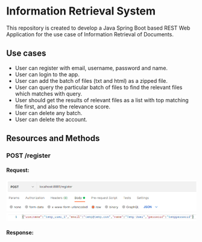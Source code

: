 # Information Retrieval System
This repository is created to develop a Java Spring Boot based REST Web Application for the use case of Information Retrieval of Documents.

## Use cases
* User can register with email, username, password and name.
* User can login to the app.
* User can add the batch of files (txt and html) as a zipped file.
* User can query the particular batch of files to find the relevant files which matches with query.
* User should get the results of relevant files as a list with top matching file first, and also the relevance score.
* User can delete any batch.
* User can delete the account.

## Resources and Methods

### POST /register
#### Request:
![register request](http://github.com/jkbaldania/infromation_retrieval_system/blob/main/Media/usage_ms1_post_register_request.PNG)
     
#### Response:
     
     
